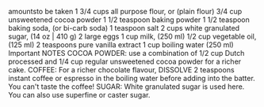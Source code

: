 amountsto be taken
1 3/4 cups all purpose flour, or (plain flour)
3/4 cup unsweetened cocoa powder
1 1/2 teaspoon baking powder
1 1/2 teaspoon baking soda, (or bi-carb soda)
1 teaspoon salt
2 cups white granulated sugar, (14 oz | 410 g)
2 large eggs
1 cup milk, (250 ml)
1/2 cup vegetable oil, (125 ml)
2 teaspoons pure vanilla extract
1 cup boiling water (250 ml)
Important NOTES
COCOA POWDER:
use a combination of 1/2 cup Dutch processed and 1/4 cup regular unsweetened cocoa powder for a richer cake.
COFFEE:
For a richer chocolate flavour, DISSOLVE 2 teaspoons instant coffee or espresso in the boiling water before adding into the batter. You can't taste the coffee!
SUGAR:
White granulated sugar is used here. You can also use superfine or caster sugar.
